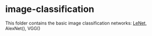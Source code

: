 # image-classification
This folder contains the basic image classification networks: [LeNet](https://github.com/Kyrie798/image-classification/tree/main/LeNet), AlexNet(), VGG()
